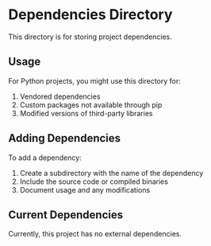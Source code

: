 # Dependencies Directory

This directory is for storing project dependencies.

## Usage

For Python projects, you might use this directory for:

1. Vendored dependencies
2. Custom packages not available through pip
3. Modified versions of third-party libraries

## Adding Dependencies

To add a dependency:

1. Create a subdirectory with the name of the dependency
2. Include the source code or compiled binaries
3. Document usage and any modifications

## Current Dependencies

Currently, this project has no external dependencies.
